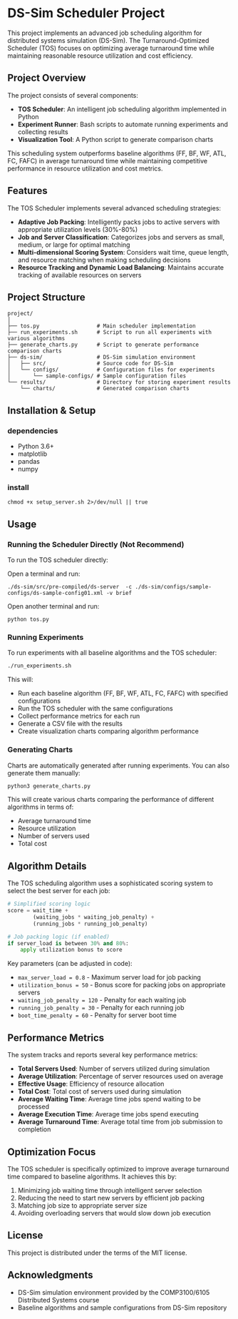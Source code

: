 # DS-Sim Scheduler Project

This project implements an advanced job scheduling algorithm for distributed systems simulation (DS-Sim). The Turnaround-Optimized Scheduler (TOS) focuses on optimizing average turnaround time while maintaining reasonable resource utilization and cost efficiency.

## Project Overview

The project consists of several components:
- **TOS Scheduler**: An intelligent job scheduling algorithm implemented in Python
- **Experiment Runner**: Bash scripts to automate running experiments and collecting results
- **Visualization Tool**: A Python script to generate comparison charts

This scheduling system outperforms baseline algorithms (FF, BF, WF, ATL, FC, FAFC) in average turnaround time while maintaining competitive performance in resource utilization and cost metrics.

## Features

The TOS Scheduler implements several advanced scheduling strategies:

- **Adaptive Job Packing**: Intelligently packs jobs to active servers with appropriate utilization levels (30%-80%)
- **Job and Server Classification**: Categorizes jobs and servers as small, medium, or large for optimal matching
- **Multi-dimensional Scoring System**: Considers wait time, queue length, and resource matching when making scheduling decisions
- **Resource Tracking and Dynamic Load Balancing**: Maintains accurate tracking of available resources on servers

## Project Structure

```
project/
│
├── tos.py                  # Main scheduler implementation
├── run_experiments.sh      # Script to run all experiments with various algorithms
├── generate_charts.py      # Script to generate performance comparison charts
├── ds-sim/                 # DS-Sim simulation environment
│   ├── src/                # Source code for DS-Sim
│   └── configs/            # Configuration files for experiments
│       └── sample-configs/ # Sample configuration files
└── results/                # Directory for storing experiment results
    └── charts/             # Generated comparison charts
```

## Installation & Setup

### dependencies

- Python 3.6+
- matplotlib
- pandas
- numpy

### install
```
chmod +x setup_server.sh 2>/dev/null || true
```
## Usage

### Running the Scheduler Directly (Not Recommend)

To run the TOS scheduler directly:

Open a terminal and run:

```
./ds-sim/src/pre-compiled/ds-server  -c ./ds-sim/configs/sample-configs/ds-sample-config01.xml -v brief
```

Open another terminal and run:
```
python tos.py
```

### Running Experiments

To run experiments with all baseline algorithms and the TOS scheduler:

```bash
./run_experiments.sh
```

This will:
- Run each baseline algorithm (FF, BF, WF, ATL, FC, FAFC) with specified configurations
- Run the TOS scheduler with the same configurations
- Collect performance metrics for each run
- Generate a CSV file with the results
- Create visualization charts comparing algorithm performance

### Generating Charts

Charts are automatically generated after running experiments. You can also generate them manually:

```bash
python3 generate_charts.py
```

This will create various charts comparing the performance of different algorithms in terms of:
- Average turnaround time
- Resource utilization
- Number of servers used
- Total cost

## Algorithm Details

The TOS scheduling algorithm uses a sophisticated scoring system to select the best server for each job:

```python
# Simplified scoring logic
score = wait_time + 
        (waiting_jobs * waiting_job_penalty) + 
        (running_jobs * running_job_penalty)

# Job packing logic (if enabled)
if server_load is between 30% and 80%:
    apply utilization bonus to score
```

Key parameters (can be adjusted in code):
- `max_server_load = 0.8` - Maximum server load for job packing
- `utilization_bonus = 50` - Bonus score for packing jobs on appropriate servers
- `waiting_job_penalty = 120` - Penalty for each waiting job
- `running_job_penalty = 30` - Penalty for each running job
- `boot_time_penalty = 60` - Penalty for server boot time

## Performance Metrics

The system tracks and reports several key performance metrics:

- **Total Servers Used**: Number of servers utilized during simulation
- **Average Utilization**: Percentage of server resources used on average
- **Effective Usage**: Efficiency of resource allocation
- **Total Cost**: Total cost of servers used during simulation
- **Average Waiting Time**: Average time jobs spend waiting to be processed
- **Average Execution Time**: Average time jobs spend executing
- **Average Turnaround Time**: Average total time from job submission to completion

## Optimization Focus

The TOS scheduler is specifically optimized to improve average turnaround time compared to baseline algorithms. It achieves this by:

1. Minimizing job waiting time through intelligent server selection
2. Reducing the need to start new servers by efficient job packing
3. Matching job size to appropriate server size
4. Avoiding overloading servers that would slow down job execution

## License

This project is distributed under the terms of the MIT license.

## Acknowledgments

- DS-Sim simulation environment provided by the COMP3100/6105 Distributed Systems course
- Baseline algorithms and sample configurations from DS-Sim repository
